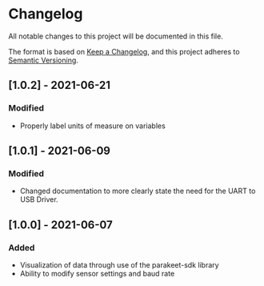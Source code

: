 # Changelog
All notable changes to this project will be documented in this file.

The format is based on [Keep a Changelog](https://keepachangelog.com/en/1.0.0/),
and this project adheres to [Semantic Versioning](https://semver.org/spec/v2.0.0.html).

## [1.0.2] - 2021-06-21
### Modified
- Properly label units of measure on variables

## [1.0.1] - 2021-06-09
### Modified
- Changed documentation to more clearly state the need for the UART to USB Driver.

## [1.0.0] - 2021-06-07
### Added
- Visualization of data through use of the parakeet-sdk library
- Ability to modify sensor settings and baud rate
